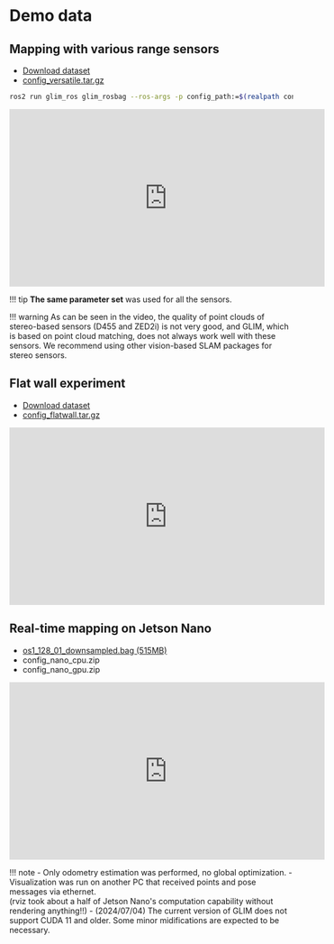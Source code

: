 # Demo data

## Mapping with various range sensors

- [Download dataset](https://zenodo.org/record/6864654)
- [config_versatile.tar.gz](https://staff.aist.go.jp/k.koide/projects/glim_params/config_versatile.tar.gz)

```bash
ros2 run glim_ros glim_rosbag --ros-args -p config_path:=$(realpath config/kinect) kinect
```

<div class="youtube">
<iframe width="560" height="315" src="https://www.youtube.com/embed/rLqYo42eDTQ" title="YouTube video player" frameborder="0" allow="accelerometer; autoplay; clipboard-write; encrypted-media; gyroscope; picture-in-picture" allowfullscreen></iframe>
</div>

!!! tip
    **The same parameter set** was used for all the sensors.

!!! warning
    As can be seen in the video, the quality of point clouds of stereo-based sensors (D455 and ZED2i) is not very good, and GLIM, which is based on point cloud matching, does not always work well with these sensors. We recommend using other vision-based SLAM packages for stereo sensors.

## Flat wall experiment

- [Download dataset](https://zenodo.org/records/7641866)  
- [config_flatwall.tar.gz](https://staff.aist.go.jp/k.koide/projects/glim_params/config_flatwall.tar.gz)

<div class="youtube">
<iframe width="560" height="315" src="https://www.youtube.com/embed/ouo8pQv4J24" title="YouTube video player" frameborder="0" allow="accelerometer; autoplay; clipboard-write; encrypted-media; gyroscope; picture-in-picture" allowfullscreen></iframe>
</div>


## Real-time mapping on Jetson Nano

- [os1_128_01_downsampled.bag (515MB)](https://zenodo.org/record/6859242)
- config_nano_cpu.zip
- config_nano_gpu.zip

<div class="youtube">
<iframe width="560" height="315" src="https://www.youtube.com/embed/UxxvB006lrA" title="YouTube video player" frameborder="0" allow="accelerometer; autoplay; clipboard-write; encrypted-media; gyroscope; picture-in-picture" allowfullscreen></iframe>
</div>

!!! note
    - Only odometry estimation was performed, no global optimization.
    - Visualization was run on another PC that received points and pose messages via ethernet.  
      (rviz took about a half of Jetson Nano's computation capability without rendering anything!!)
    - (2024/07/04) The current version of GLIM does not support CUDA 11 and older. Some minor midifications are expected to be necessary.
